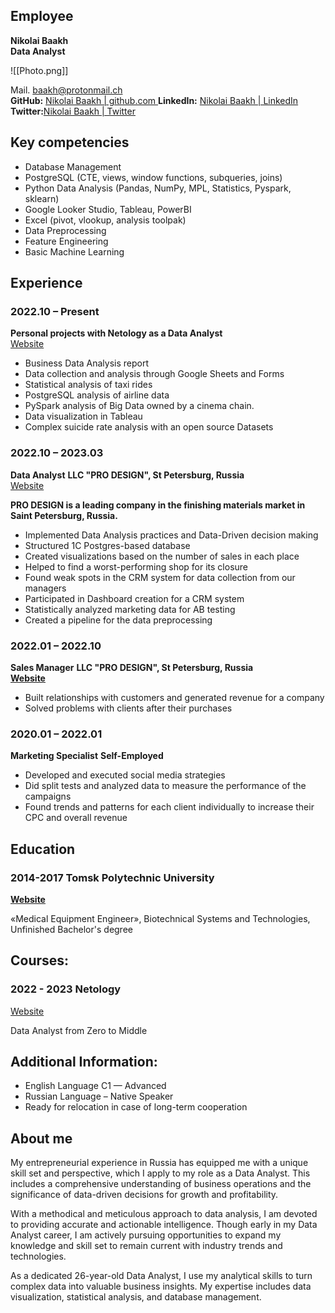 ## Employee
 
**Nikolai Baakh** <br>**Data Analyst**
 
![[Photo.png]]
 
Mail. baakh@protonmail.ch  
**GitHub:** [ Nikolai Baakh | github.com ](https://github.com/BaakhOfficial) 
**LinkedIn:** [Nikolai Baakh | LinkedIn ](https://www.linkedin.com/in/baakhofficial/) 
**Twitter:**[Nikolai Baakh | Twitter](https://twitter.com/BaakhOfficial) 
 
## **Key competencies**

- Database Management
- PostgreSQL (CTE, views, window functions, subqueries, joins)
- Python Data Analysis (Pandas, NumPy, MPL, Statistics, Pyspark, sklearn)
- Google Looker Studio, Tableau, PowerBI
- Excel (pivot, vlookup, analysis toolpak)
- Data Preprocessing
- Feature Engineering
- Basic Machine Learning  

## **Experience**

### **2022\.10 – Present**

**Personal projects with Netology as a Data Analyst**<br> [Website ](https://netology.ru/programs/data_analyst_ultimate)

- Business Data Analysis report
- Data collection and analysis through Google Sheets and Forms
- Statistical analysis of taxi rides
- PostgreSQL analysis of airline data
- PySpark analysis of Big Data owned by a cinema chain.  
- Data visualization in Tableau
- Complex suicide rate analysis with an open source Datasets  

### **2022\.10 – 2023.03**

**Data Analyst**
**LLC "PRO DESIGN", St Petersburg, Russia**<br>[Website](https://prod.ru/) 

**PRO DESIGN is a leading company in the finishing materials market in Saint Petersburg, Russia.** 
 
- Implemented Data Analysis practices and Data-Driven decision making
- Structured 1C Postgres-based database
- Created visualizations based on the number of sales in each place
- Helped to find a worst-performing shop for its closure
- Found weak spots in the CRM system for data collection from our managers
- Participated in Dashboard creation for a CRM system
- Statistically analyzed marketing data for AB testing
- Created a pipeline for the data preprocessing  
 
### 2022\.01 – 2022.10  
 
**Sales Manager**
**LLC "PRO DESIGN", St Petersburg, Russia**<br>[**Website** ](https://prod.ru/) 
  
- Built relationships with customers and generated revenue for a company
- Solved problems with clients after their purchases 
 
### **2020\.01 – 2022.01** 
 
**Marketing Specialist** 
**Self-Employed**  

- Developed and executed social media strategies
- Did split tests and analyzed data to measure the performance of the campaigns
- Found trends and patterns for each client individually to increase their CPC and overall revenue
  
## **Education**
  
### **2014-2017 Tomsk Polytechnic University**
[**Website** ](https://www.abiturient.tpu.ru/en/direction/en120304+)  

«Medical Equipment Engineer», Biotechnical Systems and Technologies, Unfinished Bachelor's degree 

## **Courses:** 
 
### **2022 - 2023 Netology** 
[Website ](https://netology.ru/programs/data_analyst_ultimate) 
 
Data Analyst from Zero to Middle 
 
## **Additional Information:**

- English Language C1 — Advanced 
- Russian Language – Native Speaker 
- Ready for relocation in case of long-term cooperation 
  
## **About me**
 
My entrepreneurial experience in Russia has equipped me with a unique skill set and perspective, which I apply to my role as a Data Analyst. This includes a comprehensive understanding of business operations and the significance of data-driven decisions for growth and profitability. 
 
With a methodical and meticulous approach to data analysis, I am devoted to providing accurate and actionable intelligence. Though early in my Data Analyst career, I am actively pursuing opportunities to expand my knowledge and skill set to remain current with industry trends and technologies.   
 
As a dedicated 26-year-old Data Analyst, I use my analytical skills to turn complex data into valuable business insights. My expertise includes data visualization, statistical analysis, and database management.